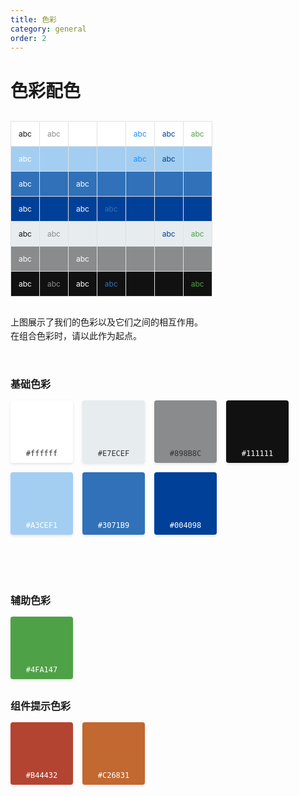 ```yaml
---
title: 色彩
category: general
order: 2
---
```


<style>
  /* 色彩面板样式 */
  .color-section {
    margin-bottom: 40px;
  }
  
  .color-palette {
    display: flex;
    flex-wrap: wrap;
    gap: 15px;
    margin-bottom: 30px;
  }
  
  .color-box {
    width: 100px;
    height: 100px;
    display: flex;
    align-items: center;
    justify-content: center;
    border-radius: 4px;
    color: white;
    position: relative;
    box-shadow: 0 2px 4px rgba(0,0,0,0.1);
  }
  
  .color-box.light-text {
    color: #333;
  }
  
  .color-code {
    font-family: monospace;
    font-size: 12px;
    position: absolute;
    bottom: 8px;
    left: 0;
    width: 100%;
    text-align: center;
  }
  
  .interaction-table {
    width: 100%;
    border-collapse: collapse;
    margin-bottom: 30px;
  }
  
  .interaction-table td {
    border: 1px solid #e0e0e0;
    padding: 12px;
    text-align: center;
    font-size: 12px;
  }
  
  .palette-section {
    display: flex;
    flex-wrap: wrap;
    gap: 40px;
    margin-bottom: 40px;
  }
  
  .palette-column {
    flex: 1;
    min-width: 250px;
  }
  
  .palette-title {
    font-size: 16px;
    margin-bottom: 15px;
    font-weight: bold; /* 改为粗体 */
  }
  
  .palette-title-en {
    display: block;
    color: #666;
    font-size: 14px;
    font-weight: bold; /* 为英文标题添加粗体 */
  }
  
  .description {
    margin-bottom: 30px;
    line-height: 1.6;
  }
  
  /* 使主标题粗体 */
  .main-title {
    font-weight: bold;
    font-size: 28px;
    margin-bottom: 30px;
  }
</style>

<h1 class="main-title">色彩配色</h1>

<div class="interaction-table-container">
  <table class="interaction-table">
    <tr>
      <td style="background-color: #ffffff; color: #111111;">abc</td>
      <td style="background-color: #ffffff; color: #898B8C;">abc</td>
      <td style="background-color: #ffffff; color: #333;"></td>
      <td style="background-color: #ffffff; color: #333;"></td>
      <td style="background-color: #ffffff; color: #1890ff;">abc</td>
      <td style="background-color: #ffffff; color: #004098;">abc</td>
      <td style="background-color: #ffffff; color: #4FA147;">abc</td>
    </tr>
    <tr>
      <td style="background-color: #A3CEF1; color: white;">abc</td>
      <td style="background-color: #A3CEF1; color: #333;"></td>
      <td style="background-color: #A3CEF1; color: #333;"></td>
      <td style="background-color: #A3CEF1; color: #333;"></td>
      <td style="background-color: #A3CEF1; color: #1890ff;">abc</td>
      <td style="background-color: #A3CEF1; color: #004098;">abc</td>
      <td style="background-color: #A3CEF1; color: #333;"></td>
    </tr>
    <tr>
      <td style="background-color: #3071B9; color: white;">abc</td>
      <td style="background-color: #3071B9; color: white;"></td>
      <td style="background-color: #3071B9; color: #FFFFFF;">abc</td>
      <td style="background-color: #3071B9; color: white;"></td>
      <td style="background-color: #3071B9; color: white;"></td>
      <td style="background-color: #3071B9; color: white;"></td>
      <td style="background-color: #3071B9; color: white;"></td>
    </tr>
    <tr>
      <td style="background-color: #004098; color: white;">abc</td>
      <td style="background-color: #004098; color: white;"></td>
      <td style="background-color: #004098; color: #FFFFFF;">abc</td>
      <td style="background-color: #004098; color: #3071B9;">abc</td>
      <td style="background-color: #004098; color: white;"></td>
      <td style="background-color: #004098; color: white;"></td>
      <td style="background-color: #004098; color: white;"></td>
    </tr>
    <tr>
      <td style="background-color: #E7ECEF; color: #111111;">abc</td>
      <td style="background-color: #E7ECEF; color: #898B8C;">abc</td>
      <td style="background-color: #E7ECEF; color: #333;"></td>
      <td style="background-color: #E7ECEF; color: #333;"></td>
      <td style="background-color: #E7ECEF; color: #333;"></td>
      <td style="background-color: #E7ECEF; color: #004098;">abc</td>
      <td style="background-color: #E7ECEF; color: #4FA147;">abc</td>
    </tr>
    <tr>
      <td style="background-color: #898B8C; color: white;">abc</td>
      <td style="background-color: #898B8C; color: white;"></td>
      <td style="background-color: #898B8C; color: #FFFFFF;">abc</td>
      <td style="background-color: #898B8C; color: white;"></td>
      <td style="background-color: #898B8C; color: white;"></td>
      <td style="background-color: #898B8C; color: white;"></td>
      <td style="background-color: #898B8C; color: white;"></td>
    </tr>
    <tr>
      <td style="background-color: #111111; color: white;">abc</td>
      <td style="background-color: #111111; color: #898B8C;">abc</td>
      <td style="background-color: #111111; color: white;">abc</td>
      <td style="background-color: #111111; color: #3071B9;">abc</td>
      <td style="background-color: #111111; color: white;"></td>
      <td style="background-color: #111111; color: white;"></td>
      <td style="background-color: #111111; color: #4FA147;">abc</td>
    </tr>
  </table>
</div>

<div class="description">
  <p>上图展示了我们的色彩以及它们之间的相互作用。<br>
  在组合色彩时，请以此作为起点。</p>
</div>

<div class="palette-section">
  <div class="palette-column">
    <h3 class="palette-title">基础色彩</h3>
    <div class="color-palette">
      <div class="color-box light-text" style="background-color: #ffffff;">
        <span class="color-code">#ffffff</span>
      </div>
      <div class="color-box light-text" style="background-color: #E7ECEF;">
        <span class="color-code">#E7ECEF</span>
      </div>
      <div class="color-box light-text" style="background-color: #898B8C;">
        <span class="color-code">#898B8C</span>
      </div>
      <div class="color-box" style="background-color: #111111;">
        <span class="color-code">#111111</span>
      </div>
      <div class="color-box" style="background-color: #A3CEF1;">
        <span class="color-code">#A3CEF1</span>
      </div>
      <div class="color-box" style="background-color: #3071B9;">
        <span class="color-code">#3071B9</span>
      </div>
      <div class="color-box" style="background-color: #004098;">
        <span class="color-code">#004098</span>
      </div>
    </div>
  </div>
  
  <div class="palette-column">
    <h3 class="palette-title">辅助色彩</h3>
    <div class="color-palette">
      <div class="color-box" style="background-color: #4FA147;">
        <span class="color-code">#4FA147</span>
      </div>
    </div>
    <h3 class="palette-title">组件提示色彩</h3>
    <div class="color-palette">
      <div class="color-box" style="background-color: #B44432;">
        <span class="color-code">#B44432</span>
      </div>
      <div class="color-box" style="background-color: #C26831;">
        <span class="color-code">#C26831</span>
      </div>
    </div>
  </div>
</div>
